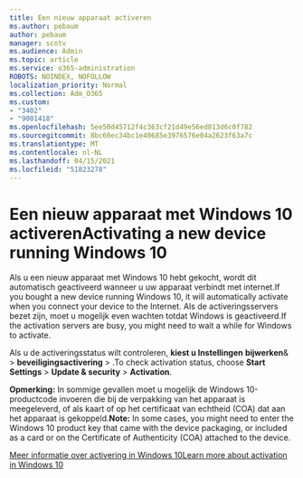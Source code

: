 ```yaml
---
title: Een nieuw apparaat activeren
ms.author: pebaum
author: pebaum
manager: scotv
ms.audience: Admin
ms.topic: article
ms.service: o365-administration
ROBOTS: NOINDEX, NOFOLLOW
localization_priority: Normal
ms.collection: Adm_O365
ms.custom:
- "3402"
- "9001418"
ms.openlocfilehash: 5ee50d45712f4c363cf21d49e56ed813d6c0f782
ms.sourcegitcommit: 8bc60ec34bc1e40685e3976576e04a2623f63a7c
ms.translationtype: MT
ms.contentlocale: nl-NL
ms.lasthandoff: 04/15/2021
ms.locfileid: "51823278"
---
```

# <a name="activating-a-new-device-running-windows-10"></a><span data-ttu-id="997b0-102">Een nieuw apparaat met Windows 10 activeren</span><span class="sxs-lookup"><span data-stu-id="997b0-102">Activating a new device running Windows 10</span></span>

<span data-ttu-id="997b0-103">Als u een nieuw apparaat met Windows 10 hebt gekocht, wordt dit automatisch geactiveerd wanneer u uw apparaat verbindt met internet.</span><span class="sxs-lookup"><span data-stu-id="997b0-103">If you bought a new device running Windows 10, it will automatically activate when you connect your device to the Internet.</span></span> <span data-ttu-id="997b0-104">Als de activeringsservers bezet zijn, moet u mogelijk even wachten totdat Windows is geactiveerd.</span><span class="sxs-lookup"><span data-stu-id="997b0-104">If the activation servers are busy, you might need to wait a while for Windows to activate.</span></span>

<span data-ttu-id="997b0-105">Als u de activeringsstatus wilt controleren, **kiest u Instellingen** **bijwerken**&  >  **beveiligingsactivering**  >  .</span><span class="sxs-lookup"><span data-stu-id="997b0-105">To check activation status, choose **Start** **Settings** > **Update & security** > **Activation**.</span></span>

<span data-ttu-id="997b0-106">**Opmerking:** In sommige gevallen moet u mogelijk de Windows 10-productcode invoeren die bij de verpakking van het apparaat is meegeleverd, of als kaart of op het certificaat van echtheid (COA) dat aan het apparaat is gekoppeld.</span><span class="sxs-lookup"><span data-stu-id="997b0-106">**Note:** In some cases, you might need to enter the Windows 10 product key that came with the device packaging, or included as a card or on the Certificate of Authenticity (COA) attached to the device.</span></span>

[<span data-ttu-id="997b0-107">Meer informatie over activering in Windows 10</span><span class="sxs-lookup"><span data-stu-id="997b0-107">Learn more about activation in Windows 10</span></span>](https://support.microsoft.com/help/12440)